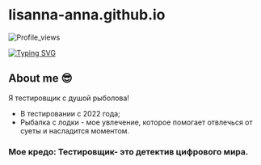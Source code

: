 # lisanna-anna.github.io

![Profile_views](https://komarev.com/ghpvc/?username=danny-pilot&color=green&style=for-the-badge)

[![Typing SVG](https://readme-typing-svg.demolab.com?font=Fira+Code&pause=1000&color=EE8838&width=435&lines=I'm+QA+Engeneer+(manual))](https://git.io/typing-svg)
## About me :sunglasses:
Я тестировщик с душой рыболова!
- В тестировании с 2022 года;
- Рыбалка с лодки - мое увлечение,
  которое помогает отвлечься от суеты и насладится моментом.

### Мое кредо: Тестировщик- это детектив цифрового мира.
